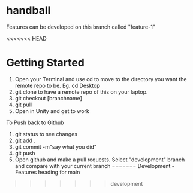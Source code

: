 # handball

Features can be developed on this branch called "feature-1"

<<<<<<< HEAD
# Getting Started
1. Open your Terminal and use cd to move to the directory you want the remote repo to be. Eg. cd Desktop
2. git clone to have a remote repo of this on your laptop.
3. git checkout [branchname]
4. git pull
5. Open in Unity and get to work

To Push back to Github
1. git status to see changes
2. git add .
3. git commit -m"say what you did"
4. git push
5. Open github and make a pull requests. Select "development" branch and compare with your current branch
=======
Development - Features heading for main
>>>>>>> development

